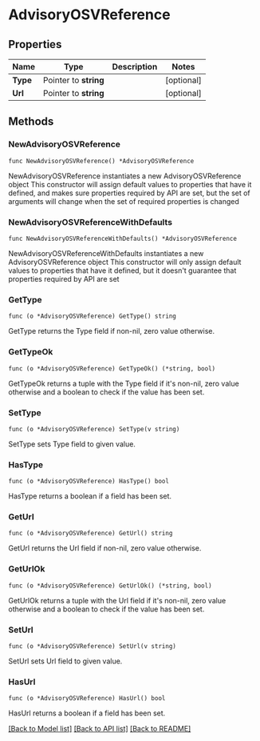 # AdvisoryOSVReference

## Properties

Name | Type | Description | Notes
------------ | ------------- | ------------- | -------------
**Type** | Pointer to **string** |  | [optional] 
**Url** | Pointer to **string** |  | [optional] 

## Methods

### NewAdvisoryOSVReference

`func NewAdvisoryOSVReference() *AdvisoryOSVReference`

NewAdvisoryOSVReference instantiates a new AdvisoryOSVReference object
This constructor will assign default values to properties that have it defined,
and makes sure properties required by API are set, but the set of arguments
will change when the set of required properties is changed

### NewAdvisoryOSVReferenceWithDefaults

`func NewAdvisoryOSVReferenceWithDefaults() *AdvisoryOSVReference`

NewAdvisoryOSVReferenceWithDefaults instantiates a new AdvisoryOSVReference object
This constructor will only assign default values to properties that have it defined,
but it doesn't guarantee that properties required by API are set

### GetType

`func (o *AdvisoryOSVReference) GetType() string`

GetType returns the Type field if non-nil, zero value otherwise.

### GetTypeOk

`func (o *AdvisoryOSVReference) GetTypeOk() (*string, bool)`

GetTypeOk returns a tuple with the Type field if it's non-nil, zero value otherwise
and a boolean to check if the value has been set.

### SetType

`func (o *AdvisoryOSVReference) SetType(v string)`

SetType sets Type field to given value.

### HasType

`func (o *AdvisoryOSVReference) HasType() bool`

HasType returns a boolean if a field has been set.

### GetUrl

`func (o *AdvisoryOSVReference) GetUrl() string`

GetUrl returns the Url field if non-nil, zero value otherwise.

### GetUrlOk

`func (o *AdvisoryOSVReference) GetUrlOk() (*string, bool)`

GetUrlOk returns a tuple with the Url field if it's non-nil, zero value otherwise
and a boolean to check if the value has been set.

### SetUrl

`func (o *AdvisoryOSVReference) SetUrl(v string)`

SetUrl sets Url field to given value.

### HasUrl

`func (o *AdvisoryOSVReference) HasUrl() bool`

HasUrl returns a boolean if a field has been set.


[[Back to Model list]](../README.md#documentation-for-models) [[Back to API list]](../README.md#documentation-for-api-endpoints) [[Back to README]](../README.md)


